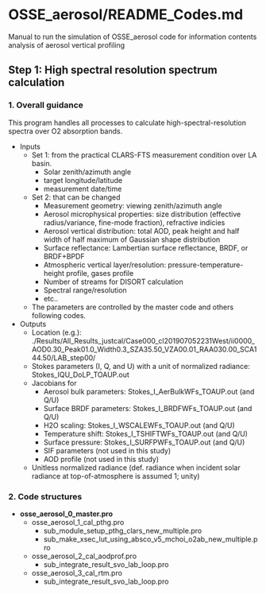 # OSSE_aerosol/README_Codes.md

Manual to run the simulation of OSSE_aerosol code for information contents analysis of aerosol vertical profiling

## Step 1: High spectral resolution spectrum calculation

### 1. Overall guidance
This program handles all processes to calculate high-spectral-resolution spectra over O2 absorption bands. 
- Inputs
  - Set 1: from the practical CLARS-FTS measurement condition over LA basin.  
    - Solar zenith/azimuth angle
    - target longitude/latitude
    - measurement date/time
  - Set 2: that can be changed  
    - Measurement geometry: viewing zenith/azimuth angle
    - Aerosol microphysical properties: size distribution (effective radius/variance, fine-mode fraction), refractive indicies
    - Aerosol vertical distribution: total AOD, peak height and half width of half maximum of Gaussian shape distribution
    - Surface reflectance: Lambertian surface reflectance, BRDF, or BRDF+BPDF
    - Atmospheric vertical layer/resolution: pressure-temperature-height profile, gases profile
    - Number of streams for DISORT calculation 
    - Spectral range/resolution
    - etc..  
  - The parameters are controlled by the master code and others following codes.
- Outputs
  - Location (e.g.): ./Results/All_Results_justcal/Case000_cl201907052231West/ii0000_AOD0.30_Peak01.0_Width0.3_SZA35.50_VZA00.01_RAA030.00_SCA144.50/LAB_step00/
  - Stokes parameters (I, Q, and U) with a unit of normalized radiance: Stokes_IQU_DoLP_TOAUP.out
  - Jacobians for 
    - Aerosol bulk parameters: Stokes_I_AerBulkWFs_TOAUP.out (and Q/U)
    - Surface BRDF parameters: Stokes_I_BRDFWFs_TOAUP.out (and Q/U)
    - H2O scaling: Stokes_I_WSCALEWFs_TOAUP.out (and Q/U)
    - Temperature shift: Stokes_I_TSHIFTWFs_TOAUP.out (and Q/U)
    - Surface pressure: Stokes_I_SURFPWFs_TOAUP.out (and Q/U)
    - SIF parameters (not used in this study)
    - AOD profile (not used in this study)
  - Unitless normalized radiance (def. radiance when incident solar radiance at top-of-atmosphere is assumed 1; unity)  

      
### 2. Code structures
- **osse_aerosol_0_master.pro**   
  - osse_aerosol_1_cal_pthg.pro
    - sub_module_setup_pthg_clars_new_multiple.pro
    - sub_make_xsec_lut_using_absco_v5_mchoi_o2ab_new_multiple.pro
  - osse_aerosol_2_cal_aodprof.pro
    - sub_integrate_result_svo_lab_loop.pro
  - osse_aerosol_3_cal_rtm.pro
    - sub_integrate_result_svo_lab_loop.pro   

  
